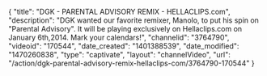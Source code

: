 {
    "title": "DGK - PARENTAL ADVISORY REMIX - HELLACLIPS.com",
    "description": "DGK wanted our favorite remixer, Manolo, to put his spin on \"Parental Advisory\". It will be playing exclusively on Hellaclips.com on January 6th,2014. Mark your calendars!",
    "channelid": "3764790",
    "videoid": "170544",
    "date_created": "1401388539",
    "date_modified": "1470260838",
    "type": "captivate",
    "layout": "channelVideo",
    "url": "\/action\/dgk-parental-advisory-remix-hellaclips-com\/3764790-170544"
}
